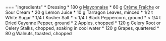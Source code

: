 === "Ingredients"
    * Dressing
        * 180 g [Mayonnaise](../sauces/mayonnaise/index.md)
        * 60 g [Crème Fraîche](../sauces/creme-fraiche.md) or Sour Cream
        * 20 g Lemon Juice
        * 10 g Tarragon Leaves, minced
        * 1/2 t White Sugar
        * 1/4 t Kosher Salt
        * < 1/4 t Black Peppercorn, ground
        * < 1/4 t Dried Cayenne Pepper, ground
    * 2 Apples, chopped
    * 120 g Celery Root or Celery Stalks, chopped, soaking in cool water
    * 120 g Grapes, quartered
    * 80 g Walnuts, toasted, chopped

[^1]:
    Mitzewich, John. ["A Waldorf Salad by Any Other Name"](https://foodwishes.blogspot.com/2015/10/a-waldorf-salad-by-any-other-name.html) *Food Wishes.* 29 October 2015.
